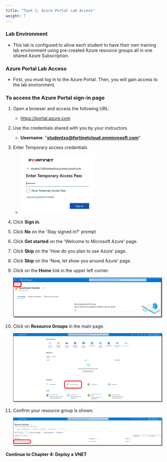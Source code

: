 ```yaml
---
title: "Task 1: Azure Portal Lab Access"
weight: 7
---
```


### Lab Environment

- This lab is configured to allow each student to have their own training lab environment using pre-created Azure resource groups all in one shared Azure Subscription.

### Azure Portal Lab Access

- First, you must log in to the Azure Portal. Then, you will gain access to the lab environment.

### To access the Azure Portal sign-in page

1. Open a browser and access the following URL:

    - <https://portal.azure.com>

1. Use the credentials shared with you by your instructors.

    - **Username**:  "**<studentxx@fortinetcloud.onmicrosoft.com>**"
1. Enter Temporary access credentials
   - ![](Azure-AccessPass.png)

1. Click **Sign in**.
1. Click **No** on the 'Stay signed in?' prompt
1. Click **Get started** on the 'Welcome to Microsoft Azure' page.
1. Click **Skip** on the 'How do you plan to use Azure' page.
1. Click **Skip** on the 'Now, let show you around Azure' page.
1. Click on the **Home** link in the upper left corner.

    ![Azure-Home](../Images/Azure-Home.PNG)

1. Click on **Resource Groups** in the main page.

    ![Azure-Portal-RG](../Images/Azure-Portal-RG.PNG)

1. Confirm your resource group is shown.

    ![Azure-Portal-Verify](../Images/Azure-Portal-Verify.PNG)

**Continue to Chapter 4:  Deploy a VNET**